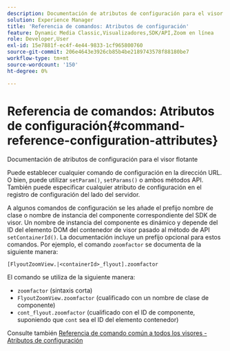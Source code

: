 ```yaml
---
description: Documentación de atributos de configuración para el visor flotante
solution: Experience Manager
title: 'Referencia de comandos: Atributos de configuración'
feature: Dynamic Media Classic,Visualizadores,SDK/API,Zoom en línea
role: Developer,User
exl-id: 15e7881f-ec4f-4e44-9833-1cf965800760
source-git-commit: 206e4643e3926cb85b4be2189743578f88180be7
workflow-type: tm+mt
source-wordcount: '150'
ht-degree: 0%

---
```


# Referencia de comandos: Atributos de configuración{#command-reference-configuration-attributes}

Documentación de atributos de configuración para el visor flotante

Puede establecer cualquier comando de configuración en la dirección URL. O bien, puede utilizar `setParam()`, `setParams()` o ambos métodos API. También puede especificar cualquier atributo de configuración en el registro de configuración del lado del servidor.

A algunos comandos de configuración se les añade el prefijo nombre de clase o nombre de instancia del componente correspondiente del SDK de visor. Un nombre de instancia del componente es dinámico y depende del ID del elemento DOM del contenedor de visor pasado al método de API `setContainerId()`. La documentación incluye un prefijo opcional para estos comandos. Por ejemplo, el comando `zoomfactor` se documenta de la siguiente manera:

`[FlyoutZoomView.|<containerId>_flyout].zoomfactor`

El comando se utiliza de la siguiente manera:

* `zoomfactor` (sintaxis corta)
* `FlyoutZoomView.zoomfactor` (cualificado con un nombre de clase de componente)
* `cont_flyout.zoomfactor` (cualificado con el ID de componente, suponiendo que  `cont` sea el ID del elemento contenedor)

Consulte también [Referencia de comando común a todos los visores - Atributos de configuración](../../../r-html5-viewer-20-cmdref-configattrib/r-html5-viewer-20-cmdref-configattrib.md#concept-850e0f2c49b949deb7cfbfd330d329bd)
